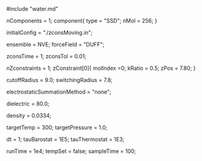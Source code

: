 #include "water.md"

nComponents = 1;
component{
  type = "SSD";
  nMol = 256;
}

initialConfig = "./zconsMoving.in";

ensemble = NVE;
forceField = "DUFF";

zconsTime = 1;
zconsTol = 0.01; 

nZconstraints = 1;
zConstraint[0]{
  molIndex =0;
  kRatio = 0.5;
  zPos = 7.80;
}
	

cutoffRadius = 9.0;
switchingRadius = 7.8;

electrostaticSummationMethod = "none";

dielectric = 80.0;

density = 0.0334;

targetTemp = 300;
targetPressure = 1.0;

dt = 1;
tauBarostat = 1E5;
tauThermostat = 1E3;

runTime = 1e4;
tempSet = false;
sampleTime = 100;
